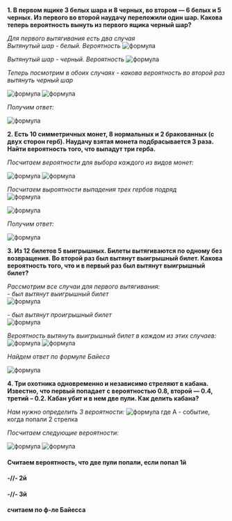 **1. В первом ящике 3 белых шара и 8 черных, во втором — 6 белых и 5
черных. Из первого во второй наудачу переложили один шар. Какова
теперь вероятность вынуть из первого ящика черный шар?**   
  
_Для первого вытягивания есть два случая_  
_Вытянутый шар - белый. Вероятность_
![формула](https://latex.codecogs.com/svg.image?&space;P(H_{w})=\frac{3}{11})  
  

_Вытянутый шар - черный. Вероятность_
![формула](https://latex.codecogs.com/svg.image?&space;P(H_{b})=\frac{8}{11})  
   
 
_Теперь посмотрим в обоих случаях - какова вероятность во второй раз вытянуть черный шар_  

![формула](https://latex.codecogs.com/svg.image?&space;P(A_{b}|H_{w})=\frac{7}{10}\ast&space;\frac{8}{11}=0,5(09))  
![формула](https://latex.codecogs.com/svg.image?&space;P(A_{b}|H_{w})=\frac{8}{10}\ast&space;\frac{3}{11}=0,2(18))  
  
  
_Получим ответ:_  

![формула](https://latex.codecogs.com/svg.image?&space;P(A_{b})=P(A_{b}|H_{w})+P(A_{b}|H_{b})=0,(72))
 
**2. Есть 10 симметричных монет, 8 нормальных и 2 бракованных (с двух
сторон герб). Наудачу взятая монета подбрасывается 3 раза. Найти
вероятность того, что выпадут три герба.**  

_Посчитаем вероятности для выбора каждого из видов монет:_  

![формула](https://latex.codecogs.com/svg.image?&space;P(H_{norm})=\frac{8}{10})  
![формула](https://latex.codecogs.com/svg.image?&space;P(H_{fake})=\frac{2}{10})  
  
_Посчитаем выроятности выпадения трех гербов подряд_  
![формула](https://latex.codecogs.com/svg.image?&space;P(A_{3gerb}|H_{norm})=\frac{1}{2}\ast&space;\frac{1}{2}\ast&space;\frac{1}{2}\ast&space;\frac{8}{10}\ast&space=0,1)  

![формула](https://latex.codecogs.com/svg.image?&space;P(A_{3gerb}|H_{fake})=1\ast&space;1\ast&space;1\ast&space;\frac{2}{10}\ast&space=0,2)  
  
_Получим ответ:_  

![формула](https://latex.codecogs.com/svg.image?&space;P(A_{3gerb})=P(A_{3gerb}|H_{normal})+P(A_{3gerb}|H_{fake})=0,3)



**3. Из 12 билетов 5 выигрышных. Билеты вытягиваются по одному без
возвращения. Во второй раз был вытянут выигрышный билет. Какова
вероятность того, что и в первый раз был вытянут выигрышный билет?**
  
_Рассмотрим все случаи для первого вытягивания:_  
_- был вытянут выигрышный билет_  
![формула](https://latex.codecogs.com/svg.image?\inline&space;P(H_{1})=\frac{5}{12})

_- был вытянут проигрышный билет_  
![формула](https://latex.codecogs.com/svg.image?\inline&space;P(H_{2})=\frac{7}{12})  
  
  
_Вероятность вытянуть выигрышный билет в каждом из этих случаев:_  
![формула](https://latex.codecogs.com/svg.image?\inline&space;P(A|H_{1})=\frac{5}{12}\ast&space;\frac{4}{11}=\frac{20}{132})
![формула](https://latex.codecogs.com/svg.image?\inline&space;P(A|H_{2})=\frac{7}{12}\ast&space;\frac{4}{11}=\frac{28}{132})  
  
  
_Найдем ответ по формуле Байеса_

![формула](https://latex.codecogs.com/svg.image?\inline&space;P(H_{1}|A)=\frac{P(A|H_{1})\ast&space;P(H_{1})}{P(A|H_{1})\ast&space;P(H_{1})+P(A|H_{2})\ast&space;P(H_{2})}\ast&space;=\frac{\frac{5}{12}\ast&space;\frac{20}{132}}{\frac{5}{12}\ast&space;\frac{20}{132}+\frac{4}{12}\ast&space;\frac{28}{132}}=\frac{0,06(31)}{0,6(31)+0,(07)}=0,471698113)


**4. Три охотника одновременно и независимо стреляют в кабана. Известно,
что первый попадает с вероятностью 0.8, второй — 0.4, третий – 0.2. Кабан
убит и в нем две пули. Как делить кабана?** 

_Нам нужно определить 3 вероятности:_
![формула](https://latex.codecogs.com/svg.image?&space;P(H_{1stShooter}|A);P(H_{2ndShooter}|A);P(H_{3dShooter}|A))  
где A - событие, когда попали 2 стрелка  
  
_Посчитаем следующие вероятности:_

![формула](https://latex.codecogs.com/svg.image?&space;P(A|H_{1stShooter})=P(Shooter_{1})\ast&space;P(Shooter_{2})\ast&space;P(\bar{Shooter_{3}})\ast&space;+P(Shooter_{1})\ast&space;P(\bar{Shooter_{2}})\ast&space;P(Shooter_{3})\ast&space;=0,8\ast&space;0,4\ast&space;0,8+0,8\ast&space;0,6\ast&space;0,2=0,352)  
![формула](https://latex.codecogs.com/svg.image?&space;P(A|H_{2ndShooter})=P(\bar{Shooter_{1}})\ast&space;P(Shooter_{2})\ast&space;P(Shooter_{3})\ast&space;+P(Shooter_{1})\ast&space;P(\bar{Shooter_{2}})\ast&space;P(Shooter_{3})\ast&space;=0,8\ast&space;0,4\ast&space;0,8+0,8\ast&space;0,6\ast&space;0,2=0,352)

#### Считаем вероятность, что две пули попали, если попал 1й  

#### -//- 2й  

#### -//- 3й  
#### считаем по ф-ле Байесса